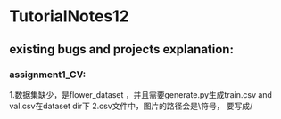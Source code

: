 # TutorialNotes12
## existing bugs and projects explanation:
### assignment1_CV:
1.数据集缺少，是flower_dataset ，并且需要generate.py生成train.csv and val.csv在dataset dir下
2.csv文件中，图片的路径会是\符号， 要写成/
